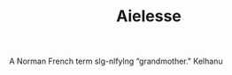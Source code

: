 ---
title: Aielesse
letter: A
permalink: "/definitions/aielesse.html"
body: A Norman French term slg-nlfylng “grandmother." Kelhanu
published_at: '2018-07-07'
source: Black's Law Dictionary
layout: post
---